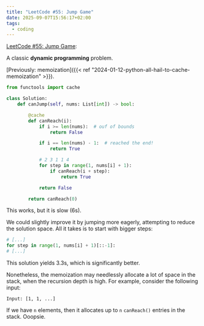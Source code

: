 ```yaml
---
title: "LeetCode #55: Jump Game"
date: 2025-09-07T15:56:17+02:00
tags:
  - coding
---
```


[LeetCode #55: Jump Game](https://leetcode.com/problems/jump-game/):

A classic **dynamic programming** problem.

[Previously: memoization]({{< ref "2024-01-12-python-all-hail-to-cache-memoization" >}}).

```python
from functools import cache

class Solution:
    def canJump(self, nums: List[int]) -> bool:

        @cache
        def canReach(i):
            if i >= len(nums):  # ouf of bounds
                return False

            if i == len(nums) - 1:  # reached the end!
                return True

            # 2 3 1 1 4
            for step in range(1, nums[i] + 1):
                if canReach(i + step):
                    return True

            return False

        return canReach(0)
```

This works, but it is slow (6s).

We could slightly improve it by jumping more eagerly, attempting to reduce the
solution space. All it takes is to start with bigger steps:

```python
# [...]
for step in range(1, nums[i] + 1)[::-1]:
# [...]
```

This solution yields 3.3s, which is significantly better.

Nonetheless, the memoization may needlessly allocate a lot of space in the
stack, when the recursion depth is high. For example, consider the following
input:

```
Input: [1, 1, ...]
```

If we have `n` elements, then it allocates up to `n` `canReach()` entries in the
stack. Ooopsie.
